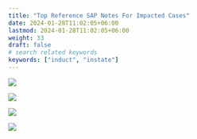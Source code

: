 ```yaml
---
title: "Top Reference SAP Notes For Impacted Cases"
date: 2024-01-28T11:02:05+06:00
lastmod: 2024-01-28T11:02:05+06:00
weight: 33
draft: false
# search related keywords
keywords: ["induct", "instate"]
---
```

<div style='text-align: justify;'>

![](https://storage.googleapis.com/ktern-public-files/product-documentation/Digital%20Maps/107_launch_top_reference_sap_notes_for_impacted_cases_custom_objects_assessment_digital_maps.png)
 
![](https://storage.googleapis.com/ktern-public-files/product-documentation/Digital%20Maps/108_top_reference_sap_notes_for_impacted_cases_custom_objects_assessment_digital_maps.png)
 
![](https://storage.googleapis.com/ktern-public-files/product-documentation/Digital%20Maps/109_table_top_reference_sap_notes_for_impacted_cases_custom_objects_assessment_digital_maps.png)
 
![](https://storage.googleapis.com/ktern-public-files/product-documentation/Digital%20Maps/110_table_top_reference_sap_notes_for_impacted_cases_custom_objects_assessment_digital_maps.png)

</div>